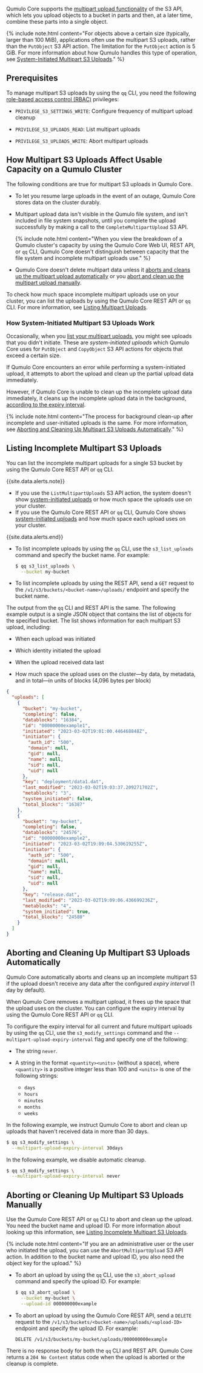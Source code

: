 Qumulo Core supports the [multipart upload functionality]({{site.s3.docs.multipartUpload}}) of the S3 API, which lets you upload objects to a bucket in parts and then, at a later time, combine these parts into a single object.

{% include note.html content="For objects above a certain size (typically, larger than 100 MiB), applications often use the multipart S3 uploads, rather than the `PutObject` S3 API action. The limitation for the `PutObject` action is 5 GiB. For more information about how Qumulo handles this type of operation, see [System-Initiated Multipart S3 Uploads](#system-initiated-uploads)." %}


## Prerequisites
To manage multipart S3 uploads by using the `qq` CLI, you need the following [role-based access control (RBAC)](https://care.qumulo.com/hc/en-us/articles/360036591633) privileges:

* `PRIVILEGE_S3_SETTINGS_WRITE`: Configure frequency of multipart upload cleanup

* `PRIVILEGE_S3_UPLOADS_READ`: List multipart uploads

* `PRIVILEGE_S3_UPLOADS_WRITE`: Abort multipart uploads


## How Multipart S3 Uploads Affect Usable Capacity on a Qumulo Cluster
The following conditions are true for multipart S3 uploads in Qumulo Core.

* To let you resume large uploads in the event of an outage, Qumulo Core stores data on the cluster durably.

* Multipart upload data isn't visible in the Qumulo file system, and isn't included in file system snapshots, until you complete the upload successfully by making a call to the `CompleteMultipartUpload` S3 API.

  {% include note.html content="When you view the breakdown of a Qumulo cluster's capacity by using the Qumulo Core Web UI, REST API, or `qq` CLI, Qumulo Core doesn't distinguish between capacity that the file system and incomplete multipart uploads use." %}

* Qumulo Core doesn't delete multipart data unless it [aborts and cleans up the multipart upload automatically](#cleaning-up-uploads-automatically) or you [abort and clean up the multipart upload manually](#cleaning-up-uploads-manually).

To check how much space incomplete multipart uploads use on your cluster, you can list the uploads by using the Qumulo Core REST API or `qq` CLI. For more information, see [Listing Multipart Uploads](#listing-uploads).

<a id="system-initiated-uploads"></a>
### How System-Initiated Multipart S3 Uploads Work
Occasionally, when you [list your multipart uploads](#listing-uploads), you might see uploads that you didn't initiate. These are _system-initiated uploads_ which Qumulo Core uses for `PutObject` and `CopyObject` S3 API actions for objects that exceed a certain size.

If Qumulo Core encounters an error while performing a system-initiated upload, it attempts to abort the upload and clean up the partial upload data immediately.

However, if Qumulo Core is unable to clean up the incomplete upload data immediately, it cleans up the incomplete upload data in the background, [according to the expiry interval](#cleaning-up-uploads-automatically).

{% include note.html content="The process for background clean-up after incomplete and user-initiated uploads is the same. For more information, see [Aborting and Cleaning Up Multipart S3 Uploads Automatically](#cleaning-up-uploads-automatically)." %}


<a id="listing-uploads"></a>
## Listing Incomplete Multipart S3 Uploads
You can list the incomplete multipart uploads for a single S3 bucket by using the Qumulo Core REST API or `qq` CLI.

{{site.data.alerts.note}}
<ul>
  <li>If you use the <code>ListMultipartUploads</code> S3 API action, the system doesn't show <a href="#system-initiated-uploads">system-initiated uploads</a> or how much space the uploads use on your cluster.</li>
  <li>If you use the Qumulo Core REST API or <code>qq</code> CLI, Qumulo Core shows <a href="#system-initiated-uploads">system-initiated uploads</a> and how much space each upload uses on your cluster.</li>
</ul>
{{site.data.alerts.end}}

* To list incomplete uploads by using the `qq` CLI, use the `s3_list_uploads` command and specify the bucket name. For example:

  ```bash
  $ qq s3_list_uploads \
    --bucket my-bucket
  ```

* To list incomplete uploads by using the REST API, send a `GET` request to the `/v1/s3/buckets/<bucket-name>/uploads/` endpoint and specify the bucket name.

The output from the `qq` CLI and REST API is the same. The following example output is a single JSON object that contains the list of objects for the specified bucket. The list shows information for each multipart S3 upload, including:

* When each upload was initiated

* Which identity initiated the upload

* When the upload received data last

* How much space the upload uses on the cluster&mdash;by data, by metadata, and in total&mdash;in units of blocks (4,096 bytes per block)

```json
{
  "uploads": [
    {
      "bucket": "my-bucket",
      "completing": false,
      "datablocks": "16384",
      "id": "00000000example1",
      "initiated": "2023-03-02T19:01:00.446468848Z",
      "initiator": {
        "auth_id": "500",
        "domain": null,
        "gid": null,
        "name": null,
        "sid": null,
        "uid": null
      },
      "key": "deployment/data1.dat",
      "last_modified": "2023-03-02T19:03:37.209271702Z",
      "metablocks": "3",
      "system_initiated": false,
      "total_blocks": "16387"
    },
    {
      "bucket": "my-bucket",
      "completing": false,
      "datablocks": "24576",
      "id": "00000000example2",
      "initiated": "2023-03-02T19:09:04.530619255Z",
      "initiator": {
        "auth_id": "500",
        "domain": null,
        "gid": null,
        "name": null,
        "sid": null,
        "uid": null
      },
      "key": "release.dat",
      "last_modified": "2023-03-02T19:09:06.436699236Z",
      "metablocks": "4",
      "system_initiated": true,
      "total_blocks": "24580"
    }
  ]
}
```


<a id="cleaning-up-uploads-automatically"></a>
## Aborting and Cleaning Up Multipart S3 Uploads Automatically
Qumulo Core automatically aborts and cleans up an incomplete multipart S3 if the upload doesn't receive any data after the configured _expiry interval_ (1 day by default).

When Qumulo Core removes a multipart upload, it frees up the space that the upload uses on the cluster. You can configure the expiry interval by using the Qumulo Core REST API or `qq` CLI.

To configure the expiry interval for all current and future multipart uploads by using the `qq` CLI, use the `s3_modify_settings` command and the `--multipart-upload-expiry-interval` flag and specify one of the following:

* The string `never`.
  
* A string in the format `<quantity><units>` (without a space), where `<quantity>` is a positive integer less than 100 and `<units>` is one of the following strings:
  
  * `days`
  * `hours`
  * `minutes`
  * `months`
  * `weeks`

In the following example, we instruct Qumulo Core to abort and clean up uploads that haven't received data in more than 30 days.

```bash
$ qq s3_modify_settings \
  --multipart-upload-expiry-interval 30days
```

In the following example, we disable automatic cleanup.

```bash
$ qq s3_modify_settings \
  --multipart-upload-expiry-interval never
```


<a id="cleaning-up-uploads-manually"></a>
## Aborting or Cleaning Up Multipart S3 Uploads Manually
Use the Qumulo Core REST API or `qq` CLI to abort and clean up the upload. You need the bucket name and upload ID. For more information about looking up this information, see [Listing Incomplete Multipart S3 Uploads](#listing-uploads).

{% include note.html content="If you are an administrative user or the user who initiated the upload, you can use the `AbortMultipartUpload` S3 API action. In addition to the bucket name and upload ID, you also need the object key for the upload." %}

* To abort an upload by using the `qq` CLI, use the `s3_abort_upload` command and specify the upload ID. For example:

  ```bash
  $ qq s3_abort_upload \
    --bucket my-bucket \
    --upload-id 000000000example
  ```

* To abort an upload by using the Qumulo Core REST API, send a `DELETE` request to the `/v1/s3/buckets/<bucket-name>/uploads/<upload-ID>` endpoint and specify the upload ID. For example:

  ```
  DELETE /v1/s3/buckets/my-bucket/uploads/000000000example
  ```

There is no response body for both the `qq` CLI and REST API. Qumulo Core returns a `204 No Content` status code when the upload is aborted or the cleanup is complete.
